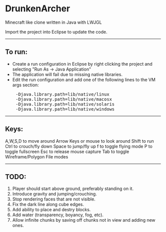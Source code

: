 DrunkenArcher
=============

Minecraft like clone written in Java with LWJGL

Import the project into Eclipse to update the code.


----------
To run:
----------
 - Create a run configuration in Eclipse by right clicking the project and selecting "Run As -> Java Application"
 - The application will fail due to missing native libraries.
 - Edit the run configuration and add one of the following lines to the VM args section:
<pre>
    -Djava.library.path=lib/native/linux
    -Djava.library.path=lib/native/macosx
    -Djava.library.path=lib/native/solaris
    -Djava.library.path=lib/native/windows
</pre>


----------
Keys:
----------
A,W,S,D to move around
Arrow Keys or mouse to look around
Shift to run
Ctrl to crouch/fly down
Space to jump/fly up
f to toggle flying mode
P to toggle fullscreen
Esc to release mouse capture
Tab to toggle Wireframe/Polygon File modes


----------
TODO:
----------
1. Player should start above ground, preferably standing on it.
2. Introduce gravity and jumping/crouching.
3. Stop rendering faces that are not visible.
4. Fix the dark line along cube edges.
5. Add ability to place and destry blocks.
6. Add water (transparency, boyancy, fog, etc).
7. Allow infinite chunks by saving off chunks not in view and adding new ones.
